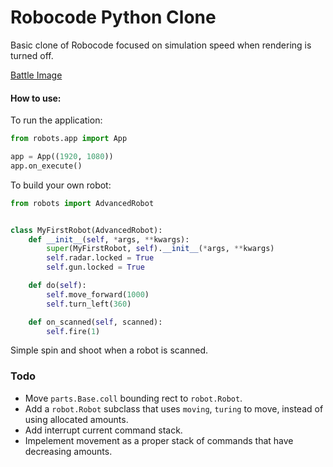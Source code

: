 # Robocode Python Clone

Basic clone of Robocode focused on simulation speed when rendering is turned off.

[Battle Image](/docs/images/battle.png)

#### How to use:
To run the application:
```python
from robots.app import App

app = App((1920, 1080))
app.on_execute()
```
To build your own robot:
```python
from robots import AdvancedRobot


class MyFirstRobot(AdvancedRobot):
    def __init__(self, *args, **kwargs):
        super(MyFirstRobot, self).__init__(*args, **kwargs)
        self.radar.locked = True
        self.gun.locked = True

    def do(self):
        self.move_forward(1000)
        self.turn_left(360)

    def on_scanned(self, scanned):
        self.fire(1)
```

Simple spin and shoot when a robot is scanned.

### Todo
* Move `parts.Base.coll` bounding rect to `robot.Robot`.
* Add a `robot.Robot` subclass that uses `moving`, `turing` to move, instead of using allocated amounts.
* Add interrupt current command stack.
* Impelement movement as a proper stack of commands that have decreasing amounts.
